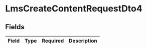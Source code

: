 # LmsCreateContentRequestDto4


## Fields

| Field       | Type        | Required    | Description |
| ----------- | ----------- | ----------- | ----------- |